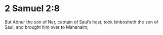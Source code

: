# 2 Samuel 2:8

But Abner the son of Ner, captain of Saul’s host, took Ishbosheth the son of Saul, and brought him over to Mahanaim;